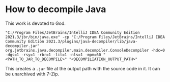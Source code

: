 # How to decompile Java

This work is devoted to God.

```
"C:/Program Files/JetBrains/IntelliJ IDEA Community Edition 2021.3/jbr/bin/java.exe" -cp "C:/Program Files/JetBrains/IntelliJ IDEA Community Edition 2021.3/plugins/java-decompiler/lib/java-decompiler.jar" org.jetbrains.java.decompiler.main.decompiler.ConsoleDecompiler -hdc=0 -dgs=1 -rsy=1 -rbr=1 -lit=1 -nls=1 -mpm=60 "<PATH_TO_JAR_TO_DECOMPILE>" "<DECOMPILIATION_OUTPUT_PATH>"
```

This creates a `.jar` file at the output path with the source code in it. It can be unarchived with 7-Zip.
